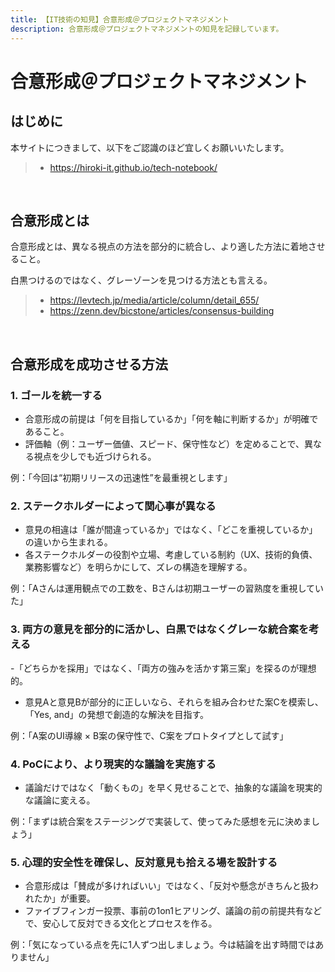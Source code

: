 ```yaml
---
title: 【IT技術の知見】合意形成＠プロジェクトマネジメント
description: 合意形成＠プロジェクトマネジメントの知見を記録しています。
---
```


# 合意形成＠プロジェクトマネジメント

## はじめに

本サイトにつきまして、以下をご認識のほど宜しくお願いいたします。

> - https://hiroki-it.github.io/tech-notebook/

<br>

## 合意形成とは

合意形成とは、異なる視点の方法を部分的に統合し、より適した方法に着地させること。

白黒つけるのではなく、グレーゾーンを見つける方法とも言える。

> - https://levtech.jp/media/article/column/detail_655/
> - https://zenn.dev/bicstone/articles/consensus-building

<br>

## 合意形成を成功させる方法

### 1. ゴールを統一する

- 合意形成の前提は「何を目指しているか」「何を軸に判断するか」が明確であること。
- 評価軸（例：ユーザー価値、スピード、保守性など）を定めることで、異なる視点を少しでも近づけられる。

例：「今回は“初期リリースの迅速性”を最重視とします」

### 2. ステークホルダーによって関心事が異なる

- 意見の相違は「誰が間違っているか」ではなく、「どこを重視しているか」の違いから生まれる。
- 各ステークホルダーの役割や立場、考慮している制約（UX、技術的負債、業務影響など）を明らかにして、ズレの構造を理解する。

例：「Aさんは運用観点での工数を、Bさんは初期ユーザーの習熟度を重視していた」

### 3. 両方の意見を部分的に活かし、白黒ではなくグレーな統合案を考える

-「どちらかを採用」ではなく、「両方の強みを活かす第三案」を探るのが理想的。

- 意見Aと意見Bが部分的に正しいなら、それらを組み合わせた案Cを模索し、「Yes, and」の発想で創造的な解決を目指す。

例：「A案のUI導線 × B案の保守性で、C案をプロトタイプとして試す」

### 4. PoCにより、より現実的な議論を実施する

- 議論だけではなく「動くもの」を早く見せることで、抽象的な議論を現実的な議論に変える。

例：「まずは統合案をステージングで実装して、使ってみた感想を元に決めましょう」

### 5. 心理的安全性を確保し、反対意見も拾える場を設計する

- 合意形成は「賛成が多ければいい」ではなく、「反対や懸念がきちんと扱われたか」が重要。
- ファイブフィンガー投票、事前の1on1ヒアリング、議論の前の前提共有などで、安心して反対できる文化とプロセスを作る。

例：「気になっている点を先に1人ずつ出しましょう。今は結論を出す時間ではありません」

<br>
